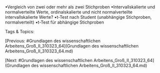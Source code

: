 •Vergleich von zwei oder mehr als zwei Stichproben
•Intervallskalierte und normalverteilte Werte, ordinalskalierte und nicht normalverteilte 
intervallskalierte Werte?
•t-Test nach Student (unabhängige Stichproben, normalverteilt)
•t-Test für abhängige Stichproben

   Tags & Topics:
   

[Previous: #Grundlagen des wissenschaftlichen Arbeitens_Groß_II_310323_64](Grundlagen des wissenschaftlichen Arbeitens_Groß_II_310323_64.md)

[Next: #Grundlagen des wissenschaftlichen Arbeitens_Groß_II_310323_64](Grundlagen des wissenschaftlichen Arbeitens_Groß_II_310323_64.md)